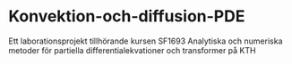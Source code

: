 # Konvektion-och-diffusion-PDE
Ett laborationsprojekt tillhörande kursen SF1693 Analytiska och numeriska metoder för partiella differentialekvationer och transformer på KTH
